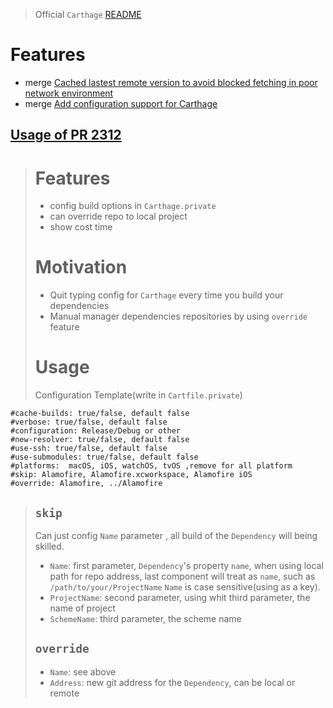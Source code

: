 

> Official `Carthage` [README](https://github.com/Carthage/Carthage/blob/master/README.md)

Features
===
- merge [Cached lastest remote version to avoid blocked fetching in poor network environment](https://github.com/Carthage/Carthage/pull/2307)
- merge [Add configuration support for Carthage](https://github.com/Carthage/Carthage/pull/2312)


[Usage of PR 2312](https://github.com/Carthage/Carthage/pull/2312)
---
> # Features
> - config build options in `Carthage.private`
> - can override repo to local project
> - show cost time
>
> # Motivation
> - Quit typing config for `Carthage` every time you build your dependencies
> - Manual manager dependencies repositories by using `override` feature
>
> # Usage
> Configuration Template(write in `Cartfile.private`)
>
```
#cache-builds: true/false, default false
#verbose: true/false, default false
#configuration: Release/Debug or other
#new-resolver: true/false, default false
#use-ssh: true/false, default false
#use-submodules: true/false, default false
#platforms:  macOS, iOS, watchOS, tvOS ,remove for all platform
#skip: Alamofire, Alamofire.xcworkspace, Alamofire iOS
#override: Alamofire, ../Alamofire
```
>
> ## `skip`
> Can just config `Name` parameter , all build of the `Dependency` will being skilled.
>
> - `Name`:  first parameter, `Dependency`'s property `name`,  when using local path for repo address, last component will treat as `name`, such as `/path/to/your/ProjectName`
`Name` is case sensitive(using as a key).
> - `ProjectName`:  second parameter, using whit third parameter, the name of project
> - `SchemeName`: third  parameter, the scheme name
>
> ## `override`
>
> - `Name`: see above
> - `Address`: new git address for the `Dependency`, can be local or remote

